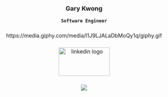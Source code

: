 <div align="center">
<h3>Gary Kwong
</div>
<div align="center">
  
   **`Software Engineer`**
 
###
  
<div align="center">
https://media.giphy.com/media/l1J9LJALaDbMoQy1q/giphy.gif
</div>

###

<div align="center">
  <a href="https://www.linkedin.com/in/kwonggary/" target="_blank">
    <img src="https://raw.githubusercontent.com/maurodesouza/profile-readme-generator/master/src/assets/icons/social/linkedin/default.svg" alt="linkedin logo" width="135" height="75" />
  </a>
</div>


###


<div align="center">
  <img src="https://visitor-badge.laobi.icu/badge?page_id=kwonggary.kwonggary&left_color=darkgray&right_color=black&left_text=Visits"  />
</div>

